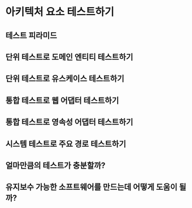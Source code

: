 # 아키텍처 요소 테스트하기

## 테스트 피라미드

## 단위 테스트로 도메인 엔티티 테스트하기

## 단위 테스트로 유스케이스 테스트하기

## 통합 테스트로 웹 어댑터 테스트하기

## 통합 테스트로 영속성 어댑터 테스트하기

## 시스템 테스트로 주요 경로 테스트하기

## 얼마만큼의 테스트가 충분할까?

## 유지보수 가능한 소프트웨어를 만드는데 어떻게 도움이 될까?